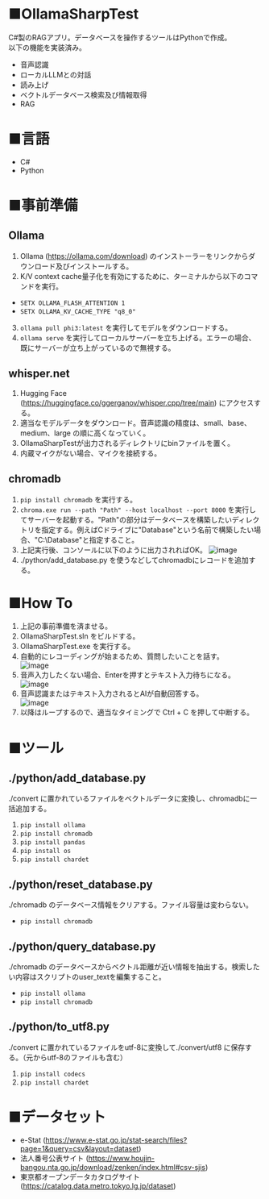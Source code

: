 # ■OllamaSharpTest
C#製のRAGアプリ。データベースを操作するツールはPythonで作成。<br>以下の機能を実装済み。
- 音声認識
- ローカルLLMとの対話
- 読み上げ
- ベクトルデータベース検索及び情報取得
- RAG
  
# ■言語
- C#
- Python

# ■事前準備
## Ollama
1. Ollama (https://ollama.com/download) のインストーラーをリンクからダウンロード及びインストールする。
2. K/V context cache量子化を有効にするために、ターミナルから以下のコマンドを実行。
- `SETX OLLAMA_FLASH_ATTENTION 1`
- `SETX OLLAMA_KV_CACHE_TYPE "q8_0"`
3. `ollama pull phi3:latest` を実行してモデルをダウンロードする。
4. `ollama serve` を実行してローカルサーバーを立ち上げる。エラーの場合、既にサーバーが立ち上がっているので無視する。
  
## whisper.net
1. Hugging Face (https://huggingface.co/ggerganov/whisper.cpp/tree/main) にアクセスする。
2. 適当なモデルデータをダウンロード。音声認識の精度は、small、base、medium、large の順に高くなっていく。
3. OllamaSharpTestが出力されるディレクトリにbinファイルを置く。
4. 内蔵マイクがない場合、マイクを接続する。

## chromadb
1. `pip install chromadb` を実行する。
2. `chroma.exe run --path "Path" --host localhost --port 8000` を実行してサーバーを起動する。"Path"の部分はデータベースを構築したいディレクトリを指定する。例えばCドライブに"Database"という名前で構築したい場合、"C:\Database"と指定すること。
3. 上記実行後、コンソールに以下のように出力されればOK。
   ![image](https://github.com/user-attachments/assets/dfe868ba-0b94-4601-9c8e-d3ad04b26220)
4. ./python/add_database.py を使うなどしてchromadbにレコードを追加する。

# ■How To
1. 上記の事前準備を済ませる。
2. OllamaSharpTest.sln をビルドする。
3. OllamaSharpTest.exe を実行する。
4. 自動的にレコーディングが始まるため、質問したいことを話す。<br>
   ![image](https://github.com/user-attachments/assets/192d6112-a578-4b96-a672-644103c6f903)
5. 音声入力したくない場合、Enterを押すとテキスト入力待ちになる。<br>
   ![image](https://github.com/user-attachments/assets/1d1ff1e3-2a1e-4438-b90e-73e95ae12b11)
6. 音声認識またはテキスト入力されるとAIが自動回答する。<br>
   ![image](https://github.com/user-attachments/assets/36fe0b9b-9541-4b6e-8138-12bbe0f4f9b3)
7. 以降はループするので、適当なタイミングで Ctrl + C を押して中断する。
   
# ■ツール
## ./python/add_database.py 
./convert に置かれているファイルをベクトルデータに変換し、chromadbに一括追加する。
1. `pip install ollama`
2. `pip install chromadb`
3. `pip install pandas`
4. `pip install os`
5. `pip install chardet`
   
## ./python/reset_database.py 
./chromadb のデータベース情報をクリアする。ファイル容量は変わらない。
- `pip install chromadb`

## ./python/query_database.py 
./chromadb のデータベースからベクトル距離が近い情報を抽出する。検索したい内容はスクリプトのuser_textを編集すること。
- `pip install ollama`
- `pip install chromadb`
  
## ./python/to_utf8.py
./convert に置かれているファイルをutf-8に変換して./convert/utf8 に保存する。（元からutf-8のファイルも含む）
1. `pip install codecs`
2. `pip install chardet`

# ■データセット
- e-Stat (https://www.e-stat.go.jp/stat-search/files?page=1&query=csv&layout=dataset)
- 法人番号公表サイト (https://www.houjin-bangou.nta.go.jp/download/zenken/index.html#csv-sjis)
- 東京都オープンデータカタログサイト (https://catalog.data.metro.tokyo.lg.jp/dataset)
